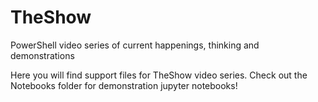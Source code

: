 # TheShow
PowerShell video series of current happenings, thinking and demonstrations

Here you will find support files for TheShow video series.  Check out the Notebooks folder for demonstration jupyter notebooks!


